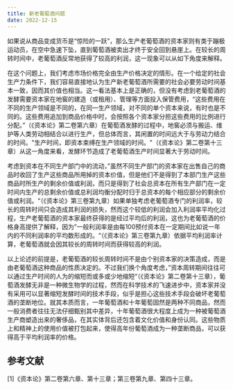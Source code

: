 ```yaml
---
title: 新老葡萄酒问题
date: 2022-12-15
---
```




如果说从商品变成货币是“惊险的一跃”，那么生产老葡萄酒的资本家则有类于蹦极运动员，在空中急速下坠，直到葡萄酒被卖出才终于安全回到悬崖上。在较长的周转时间中，老葡萄酒反常地获得了较高的利润，这一现象可以从如下角度来解释。



在这个问题上，我们考虑市场价格完全由生产价格决定的情形。在一个给定的社会生产力条件下，我们容易直接地认为生产新老葡萄酒所需要的社会必要劳动时间基本一致，因而其价值也相当。这一看法基本上是正确的，但没有考虑到老葡萄酒的发酵需要资本家在地窖的建造（或租用）、管理等方面投入保管费用，“这些费用在不同的生产领域是不同的，在同一生产领域，对不同的单个资本来说，有时也是不同的。这些费用追加到商品价格中时，会按照各个资本家分担这些费用的比例进行分配。”（《资本论》第二卷第六章）在葡萄酒发酵的过程中，地窖必须与搬运、维护等人类劳动相结合以进行生产，但总体而言，其闲置的时间远大于与劳动力结合的时间。"生产时间，即资本束缚在生产领域的时间。"（《资本论》第二卷第十三章）从这一角度来看，发酵环节造成了老葡萄酒生产时间显著大于劳动时间。



考虑到资本在不同生产部门中的流动，”虽然不同生产部门的资本家在出售自己的商品时收回了生产这些商品所用掉的资本价值，但是他们不是得到了本部门生产这些商品时所生产的剩余价值或利润，而只是得到了社会总资本在所有生产部门在一定时间内生产的总剩余价值或总利润均衡分配时归于总资本的每个相应部分的剩余价值或利润。“（《资本论》第三卷第九章）如果单独考虑老葡萄酒专门的利润率，较长的周转时间只会造成其利润的损失，然而这个较低的利润会加入利润率平均化过程，生产老葡萄酒的资本家最终获得的是经过平均后的利润，这也为老葡萄酒的价格身高提供了解释，因为”一般利润率是由每100预付资本在一定期间比如说一年内的不同利润率的平均数形成的。“（《资本论》第三卷第九章）依据平均利润率计算，老葡萄酒就会因其较长的周转时间而获得较高的利润。



以上论述的前提是，老葡萄酒的较长周转时间不是由个别资本家的决策造成，而是由老葡萄酒这种商品的性质决定的。不过我们换个角度考虑，”资本周转期间往往可以通过生产时间的人为的缩短而或多或少地缩短“（《资本论》第二卷第十三章），葡萄酒发酵无非是一种微生物学的过程，然而在科学技术的飞速进步中，资本家并没有采用可以显著缩短发酵时间的技术手段，似乎是担心这些技术手段会破坏老葡萄酒的垄断地位。就其本质而言，一年葡萄酒和十年葡萄固然是两种不同商品，然而一般消费者往往无法仔细甄别其中差异，十年葡萄酒很大程度上成为一种被葡萄酒生产商塑造出来的奢侈品，在其实体背后还包含着文化价值和身份认同。这些物质上和精神上的使用价值被打包起来，使得高年份葡萄酒成为一种垄断商品，可以获得高于平均利润率的价格。



## 参考文献

[1]《资本论》第二卷第六章、第十三章；第三卷第九章、第四十三章。
